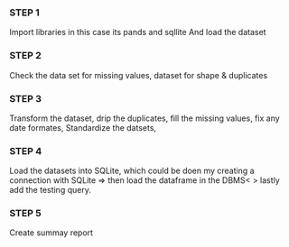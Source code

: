 ### STEP 1
Import libraries in this case its pands and sqllite
And load the dataset

### STEP 2
Check the data set for missing values, dataset for shape & duplicates

### STEP 3 
 Transform the dataset, drip the duplicates, fill the missing values, fix any date formates, Standardize the datsets, 

 ### STEP 4 
  Load the datasets into SQLite, which could be doen my creating a connection with SQLite => then load the dataframe in the DBMS< > lastly add the testing query.

  ### STEP 5
   Create summay report
   